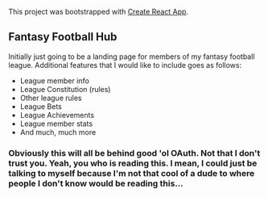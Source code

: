This project was bootstrapped with [Create React App](https://github.com/facebook/create-react-app).

## Fantasy Football Hub

Initially just going to be a landing page for members of my fantasy football league. Additional features that I would like to include goes as follows:

- League member info
- League Constitution (rules)
- Other league rules
- League Bets
- League Achievements
- League member stats
- And much, much more

### Obviously this will all be behind good 'ol OAuth. Not that I don't trust you. Yeah, you who is reading this. I mean, I could just be talking to myself because I'm not that cool of a dude to where people I don't know would be reading this...